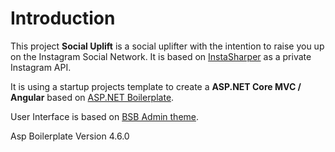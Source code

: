 # Introduction

This project  **Social Uplift** is a social uplifter with the intention to raise you up on the Instagram Social Network. It is based on [InstaSharper](https://github.com/a-legotin/InstaSharper) as a private Instagram API.

It is using a startup projects template to create a **ASP.NET Core MVC / Angular** based on [ASP.NET Boilerplate](https://aspnetboilerplate.com/Pages/Documents).

User Interface is based on [BSB Admin theme](https://github.com/gurayyarar/AdminBSBMaterialDesign).

Asp Boilerplate Version 4.6.0